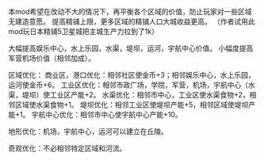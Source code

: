 本mod希望在改动不大的情况下，再平衡各个区域的价值，防止玩家对一些区域无建造意愿。
提高精铺上限，更多区域的精铺人口大城收益更高。
（作者试用此mod玩日本精铺5卫星城把主城生产力拉到了1k）


大幅提高娱乐中心，水上乐园，水渠，堤坝，运河，宇航中心价值。
小幅度提高军营机场价值（相邻加成）。

区域优化：
商业区，港口优化：相邻社区使金币+3；相邻娱乐中心，水上乐园，运河使金币+6。
工业区优化：相邻市政广场，学院，军营，机场，宇航中心（水渠，堤坝）使工业区产能+2。
水渠优化：相邻市中心，工业区使水渠食物+2，相邻区域使水渠食物+1。
堤坝优化：相邻工业区使堤坝产能+5，相邻区域使堤坝产能+1。
宇航中心优化：相邻市中心使宇航中心产能+10。

地形优化：机场，宇航中心，运河可以建立在丘陵。

奇观优化：不必相邻特定区域和河流。